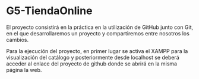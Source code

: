 # G5-TiendaOnline

El proyecto consistirá en la práctica en la utilización de GitHub junto con Git, en el que desarrollaremos un proyecto y compartiremos entre nosotros los cambios.

Para la ejecución del proyecto, en primer lugar se activa el XAMPP para la visualización del catálogo y posteriormente desde localhost se deberá acceder al enlace del proyecto de github donde se abrirá en la misma página la web. 